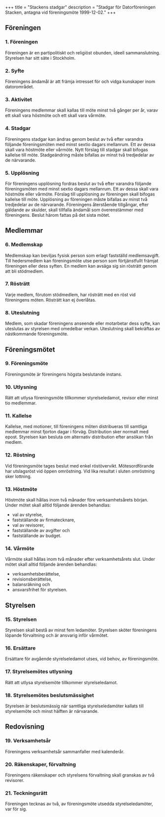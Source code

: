 +++
title = "Stackens stadgar"
description = "Stadgar för Datorföreningen Stacken, antagna vid föreningsmöte 1999-12-02."
+++

## Föreningen

### 1. Föreningen

Föreningen är en partipolitiskt och religiöst obunden, ideell
sammanslutning.
Styrelsen har sitt säte i Stockholm.

### 2. Syfte

Föreningens ändamål är att främja intresset för och vidga kunskaper
inom datorområdet.

### 3. Aktivitet

Föreningens medlemmar skall kallas till möte minst två gånger per år,
varav ett skall vara höstmöte och ett skall vara vårmöte.

### 4. Stadgar

Föreningens stadgar kan ändras genom beslut av två efter varandra
följande föreningsmöten med minst sextio dagars mellanrum.
Ett av dessa skall vara höstmöte eller vårmöte.
Nytt förslag till stadgar skall bifogas kallelse till möte.
Stadgeändring måste bifallas av minst två tredjedelar av de
närvarande.

### 5. Upplösning

För föreningens upplösning fordras beslut av två efter varandra
följande föreningsmöten med minst sextio dagars mellanrum.
Ett av dessa skall vara höstmöte eller vårmöte.
Förslag till upplösning av föreningen skall bifogas kallelse till
möte.
Upplösning av föreningen måste bifallas av minst två tredjedelar
av de närvarande.
Föreningens återstående tillgångar, efter gäldande av skulder, skall
tillfalla ändamål som överenstämmer med föreningens.
Beslut härom fattas på det sista mötet.

## Medlemmar
### 6. Medlemskap

Medlemskap kan beviljas fysisk person som erlagt fastställd
medlemsavgift.
Till hedersmedlem kan föreningsmöte utse person som förtjänstfullt
främjat föreningen eller dess syften.
En medlem kan avsäga sig sin rösträtt genom att bli stödmedlem.

### 7. Rösträtt

Varje medlem, förutom stödmedlem, har rösträtt med en röst vid föreningens möten.
Rösträtt kan ej överlåtas.

### 8. Uteslutning

Medlem, som skadar föreningens anseende eller motarbetar dess syfte,
kan uteslutas av styrelsen med omedelbar verkan.
Uteslutning skall bekräftas av nästkommande föreningsmöte.

## Föreningsmötet

### 9. Föreningsmöte

Föreningsmöte är föreningens högsta beslutande instans.

### 10. Utlysning

Rätt att utlysa föreningsmöte tillkommer styrelseledamot, revisor
eller minst tio medlemmar.

### 11. Kallelse

Kallelse, med motioner, till föreningens möten distribueras till
samtliga medlemmar minst fjorton dagar i förväg.
Distribution sker normalt med epost.
Styrelsen kan besluta om alternativ distribution efter ansökan från medlem.

### 12. Röstning

Vid föreningsmöte tages beslut med enkel röstövervikt.
Mötesordförande har utslagsröst vid öppen omröstning.
Vid lika resultat i sluten omröstning sker lottning.

### 13. Höstmöte

Höstmöte skall hållas inom två månader före verksamhetsårets
början.
Under mötet skall alltid följande ärenden behandlas:

* val av styrelse,
* fastställande av firmatecknare,
* val av revisorer,
* fastställande av avgifter och
* fastställande av budget.

### 14. Vårmöte

Vårmöte skall hållas inom två månader efter verksamhetsårets
slut.
Under mötet skall alltid följande ärenden behandlas:

* verksamhetsberättelse,
* revisionsberättelse,
* balansräkning och
* ansvarsfrihet för styrelsen.

## Styrelsen

### 15. Styrelsen

Styrelsen skall bestå av minst fem ledamöter.
Styrelsen sköter föreningens löpande förvaltning och är ansvarig inför
vårmötet.

### 16. Ersättare

Ersättare för avgående styrelseledamot utses, vid behov, av
föreningsmöte.

### 17. Styrelsemötes utlysning

Rätt att utlysa styrelsemöte tillkommer styrelseledamot.

### 18. Styrelsemötes beslutsmässighet

Styrelsen är beslutsmässig när samtliga styrelseledamöter kallats till
styrelsemöte och minst hälften är närvarande.

## Redovisning

### 19. Verksamhetsår

Föreningens verksamhetsår sammanfaller med kalenderår.

### 20. Räkenskaper, förvaltning

Föreningens räkenskaper och styrelsens förvaltning skall granskas av
två revisorer.

### 21. Teckningsrätt

Föreningen tecknas av två, av föreningsmöte utsedda styrelseledamöter,
var för sig.


